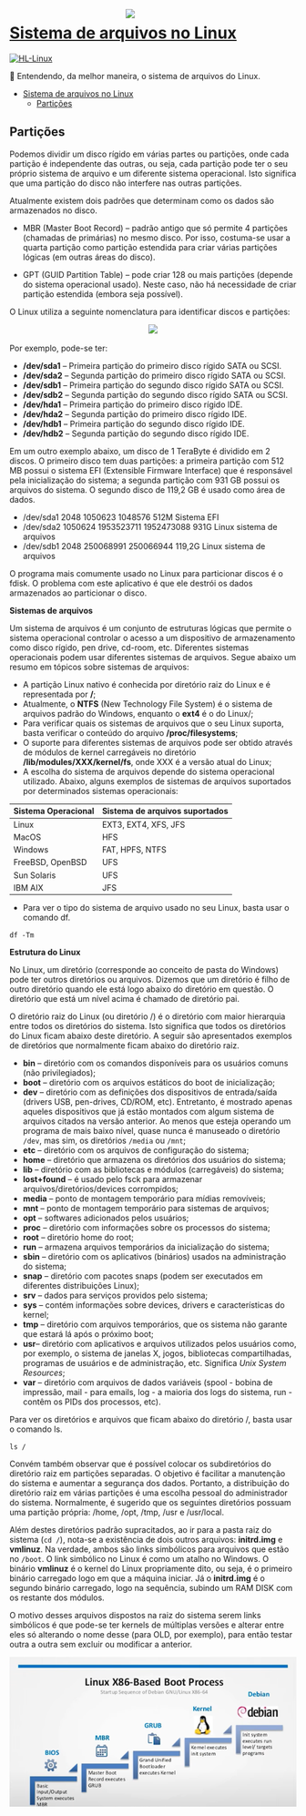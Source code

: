 <!-- LOGO DIREITO -->
<a href="#sistema-de-arquivos-no-linux"><img width="300px" src="../../Images/arquivos.png" align="right" /></a>

# [Sistema de arquivos no Linux][1]

<p align="left">
  <a href="https://github.com/JonathanTSilva/HL-Linux">
    <img src="https://img.shields.io/static/v1?label=HomeLab&message=Linux&color=orange&logo=linux&logoColor=white&labelColor=grey&style=flat" alt="HL-Linux">
  </a>
</p>

💾 Entendendo, da melhor maneira, o sistema de arquivos do Linux.

<!-- SUMÁRIO -->
- [Sistema de arquivos no Linux](#sistema-de-arquivos-no-linux)
  - [Partições](#partições)

## Partições

Podemos dividir um disco rígido em várias partes ou partições, onde cada partição é independente das outras, ou seja, cada partição pode ter o seu próprio sistema de arquivo e um diferente sistema operacional. Isto significa que uma partição do disco não interfere nas outras partições.

Atualmente existem dois padrões que determinam como os dados são armazenados no disco.

- MBR (Master Boot Record) – padrão antigo que só permite 4 partições (chamadas de primárias) no mesmo disco. Por isso, costuma-se usar a quarta partição como partição estendida para criar várias partições lógicas (em outras áreas do disco).

- GPT (GUID Partition Table) – pode criar 128 ou mais partições (depende do sistema operacional usado). Neste caso, não há necessidade de criar partição estendida (embora seja possível).
  
O Linux utiliza a seguinte nomenclatura para identificar discos e partições:

<p align="center">
    <img width="500px" src="https://guialinux.uniriotec.br/wp-content/uploads/sites/28/2021/06/parti%C3%A7%C3%B5es-768x232.png" />
</p>

Por exemplo, pode-se ter:

- **/dev/sda1** – Primeira partição do primeiro disco rígido SATA ou SCSI.
- **/dev/sda2** – Segunda partição do primeiro disco rígido SATA ou SCSI.
- **/dev/sdb1** – Primeira partição do segundo disco rígido SATA ou SCSI.
- **/dev/sdb2** – Segunda  partição do segundo disco rígido SATA ou SCSI.
- **/dev/hda1** – Primeira partição do primeiro disco rígido IDE.
- **/dev/hda2** – Segunda partição do primeiro disco rígido IDE.
- **/dev/hdb1** – Primeira partição do segundo disco rígido IDE.
- **/dev/hdb2** – Segunda partição do segundo disco rígido IDE.

Em um outro exemplo abaixo, um disco de 1 TeraByte é dividido em 2 discos. O primeiro disco tem duas partições: a primeira partição com 512 MB possui o sistema EFI (Extensible Firmware Interface) que é responsável pela inicialização do sistema; a segunda partição com 931 GB possui os arquivos do sistema. O segundo disco de 119,2 GB é usado como área de dados.

- /dev/sda1 2048 1050623 1048576 512M Sistema EFI
- /dev/sda2 1050624 1953523711 1952473088 931G Linux sistema de arquivos
- /dev/sdb1 2048 250068991 250066944 119,2G Linux sistema de arquivos

O programa mais comumente usado no Linux para particionar discos é o fdisk. O problema com este aplicativo é que ele destrói os dados armazenados ao particionar o disco.

**Sistemas de arquivos**

Um sistema de arquivos é um conjunto de estruturas lógicas que permite o sistema operacional controlar o acesso a um dispositivo de armazenamento como disco rígido, pen drive, cd-room, etc. Diferentes sistemas operacionais podem usar diferentes sistemas de arquivos. Segue abaixo um resumo em tópicos sobre sistemas de arquivos:

- A partição Linux nativo é conhecida por diretório raiz do Linux e é representada por **/**;
- Atualmente, o **NTFS** (New Technology File System) é o sistema de arquivos padrão do Windows, enquanto o **ext4** é o do Linux/;
- Para verificar quais os sistemas de arquivos que o seu Linux suporta, basta verificar o conteúdo do arquivo **/proc/filesystems**;
- O suporte para diferentes sistemas de arquivos pode ser obtido através de módulos de kernel carregáveis no diretório **/lib/modules/XXX/kernel/fs**, onde XXX é a versão atual do Linux;
- A escolha do sistema de arquivos depende do sistema operacional utilizado. Abaixo, alguns exemplos de sistemas de arquivos suportados por determinados sistemas operacionais:

| Sistema Operacional | Sistema de arquivos suportados |
| :------------------ | :----------------------------- |
| Linux               | EXT3, EXT4, XFS, JFS           |
| MacOS               | HFS                            |
| Windows             | FAT, HPFS, NTFS                |
| FreeBSD, OpenBSD    | UFS                            |
| Sun Solaris         | UFS                            |
| IBM AIX             | JFS                            |

- Para ver o tipo do sistema de arquivo usado no seu Linux, basta usar o comando df.

```console
df -Tm
```

**Estrutura do Linux**

No Linux, um diretório (corresponde ao conceito de pasta do Windows) pode ter outros diretórios ou arquivos. Dizemos que um diretório é filho de outro diretório quando ele está logo abaixo do diretório em questão. O diretório que está um nível acima é chamado de diretório pai.

O diretório raiz do Linux (ou diretório /) é o diretório com maior hierarquia entre todos os diretórios do sistema. Isto significa que todos os diretórios do Linux ficam abaixo deste diretório. A seguir são apresentados exemplos de diretórios que normalmente ficam abaixo do diretório raiz.

- **bin** – diretório com os comandos disponíveis para os usuários comuns (não privilegiados);
- **boot** – diretório com os arquivos estáticos do boot de inicialização;
- **dev** – diretório com as definições dos dispositivos de entrada/saída (drivers USB, pen-drives, CD/ROM, etc). Entretanto, é mostrado apenas aqueles dispositivos que já estão montados com algum sistema de arquivos citados na versão anterior. Ao menos que esteja operando um programa de mais baixo nível, quase nunca é manuseado o diretório `/dev`, mas sim, os diretórios `/media` ou `/mnt`;
- **etc** – diretório com os arquivos de configuração do sistema;
- **home** – diretório que armazena os diretórios dos usuários do sistema;
- **lib** – diretório com as bibliotecas e módulos (carregáveis) do sistema;
- **lost+found** – é usado pelo fsck para armazenar arquivos/diretórios/devices corrompidos;
- **media** – ponto de montagem temporário para mídias removíveis;
- **mnt** – ponto de montagem temporário para sistemas de arquivos;
- **opt** – softwares adicionados pelos usuários;
- **proc** – diretório com informações sobre os processos do sistema;
- **root** – diretório home do root;
- **run** – armazena arquivos temporários da inicialização do sistema;
- **sbin** – diretório com os aplicativos (binários) usados na administração do sistema;
- **snap** – diretório com pacotes snaps (podem ser executados em diferentes distribuições Linux);
- **srv** – dados para serviços providos pelo sistema;
- **sys** – contém informações sobre  devices, drivers e características do kernel;
- **tmp** – diretório com arquivos temporários, que os sistema não garante que estará lá após o próximo boot;
- **usr**– diretório com aplicativos e arquivos utilizados pelos usuários como, por exemplo, o sistema de janelas X, jogos, bibliotecas compartilhadas, programas de usuários e de administração, etc. Significa _Unix System Resources_;
- **var** – diretório com arquivos de dados variáveis (spool - bobina de impressão, mail - para emails, log - a maioria dos logs do sistema, run - contêm os PIDs dos processos, etc).

Para ver os diretórios e arquivos que ficam abaixo do diretório /, basta usar o comando ls.

```console
ls /
```

Convém também observar que é possível colocar os subdiretórios do diretório raiz em partições separadas. O objetivo é facilitar a manutenção do sistema e aumentar a segurança dos dados. Portanto, a distribuição do diretório raiz em várias partições é uma escolha pessoal do administrador do sistema. Normalmente, é sugerido que os seguintes diretórios possuam uma partição própria: /home, /opt, /tmp, /usr e /usr/local.

Além destes diretórios padrão supracitados, ao ir para a pasta raiz do sistema (`cd /`), nota-se a existência de dois outros arquivos: **initrd.img** e **vmlinuz**. Na verdade, ambos são links simbólicos para arquivos que estão no `/boot`. O link simbólico no Linux é como um atalho no Windows. O binário **vmlinuz** é o kernel do Linux propriamente dito, ou seja, é o primeiro binário carregado logo em que a máquina iniciar. Já o **initrd.img** é o segundo binário carregado, logo na sequência, subindo um RAM DISK com os restante dos módulos.

O motivo desses arquivos dispostos na raiz do sistema serem links simbólicos é que pode-se ter kernels de múltiplas versões e alterar entre eles só alterando o nome desse (para OLD, por exemplo), para então testar outra a outra sem excluir ou modificar a anterior.

![linuxBoot][linuxBoot]

<!-- Markdown's Links -->
<!-- SITES -->
[1]: https://guialinux.uniriotec.br/sistemas-de-arquivos/

<!-- IMAGENS -->
[linuxBoot]: ../../Images/linuxBootProcess.png
